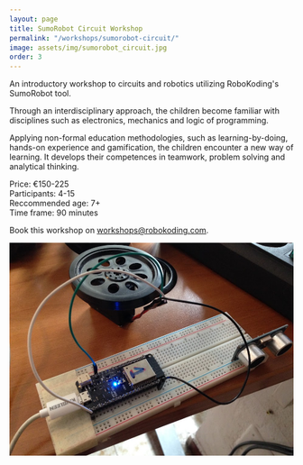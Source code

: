 ```yaml
---
layout: page
title: SumoRobot Circuit Workshop
permalink: "/workshops/sumorobot-circuit/"
image: assets/img/sumorobot_circuit.jpg
order: 3
---
```


An introductory workshop to circuits and robotics utilizing RoboKoding's SumoRobot tool.

Through an interdisciplinary approach, the children become familiar with disciplines such as electronics, mechanics and logic of programming.

Applying non-formal education methodologies, such as learning-by-doing, hands-on experience and gamification, the children encounter a new way of learning. It develops their competences in teamwork, problem solving and analytical thinking.

Price: €150-225  
Participants: 4-15  
Reccommended age: 7+  
Time frame: 90 minutes

Book this workshop on [workshops@robokoding.com](#).

![sumorobot-workshop](/assets/img/sumorobot_circuit.jpg)
